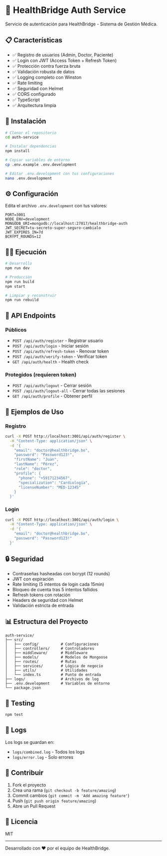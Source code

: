 # 🔐 HealthBridge Auth Service

Servicio de autenticación para HealthBridge - Sistema de Gestión Médica.

## 📋 Características

- ✅ Registro de usuarios (Admin, Doctor, Paciente)
- ✅ Login con JWT (Access Token + Refresh Token)
- ✅ Protección contra fuerza bruta
- ✅ Validación robusta de datos
- ✅ Logging completo con Winston
- ✅ Rate limiting
- ✅ Seguridad con Helmet
- ✅ CORS configurado
- ✅ TypeScript
- ✅ Arquitectura limpia

## 🚀 Instalación

```bash
# Clonar el repositorio
cd auth-service

# Instalar dependencias
npm install

# Copiar variables de entorno
cp .env.example .env.development

# Editar .env.development con tus configuraciones
nano .env.development
```

## ⚙️ Configuración

Edita el archivo `.env.development` con tus valores:

```env
PORT=3001
NODE_ENV=development
MONGODB_URI=mongodb://localhost:27017/healthbridge-auth
JWT_SECRET=tu-secreto-super-seguro-cambialo
JWT_EXPIRES_IN=7d
BCRYPT_ROUNDS=12
```

## 🏃‍♂️ Ejecución

```bash
# Desarrollo
npm run dev

# Producción
npm run build
npm start

# Limpiar y reconstruir
npm run rebuild
```

## 📡 API Endpoints

### Públicos

- `POST /api/auth/register` - Registrar usuario
- `POST /api/auth/login` - Iniciar sesión
- `POST /api/auth/refresh-token` - Renovar token
- `POST /api/auth/verify-token` - Verificar token
- `GET /api/auth/health` - Health check

### Protegidos (requieren token)

- `POST /api/auth/logout` - Cerrar sesión
- `POST /api/auth/logout-all` - Cerrar todas las sesiones
- `GET /api/auth/profile` - Obtener perfil

## 📝 Ejemplos de Uso

### Registro

```bash
curl -X POST http://localhost:3001/api/auth/register \
  -H "Content-Type: application/json" \
  -d '{
    "email": "doctor@healthbridge.bo",
    "password": "Password123!",
    "firstName": "Juan",
    "lastName": "Pérez",
    "role": "doctor",
    "profile": {
      "phone": "+59171234567",
      "specialization": "Cardiología",
      "licenseNumber": "MED-12345"
    }
  }'
```

### Login

```bash
curl -X POST http://localhost:3001/api/auth/login \
  -H "Content-Type: application/json" \
  -d '{
    "email": "doctor@healthbridge.bo",
    "password": "Password123!"
  }'
```

## 🔒 Seguridad

- Contraseñas hasheadas con bcrypt (12 rounds)
- JWT con expiración
- Rate limiting (5 intentos de login cada 15min)
- Bloqueo de cuenta tras 5 intentos fallidos
- Refresh tokens con rotación
- Headers de seguridad con Helmet
- Validación estricta de entrada

## 📊 Estructura del Proyecto

```
auth-service/
├── src/
│   ├── config/          # Configuraciones
│   ├── controllers/     # Controladores
│   ├── middleware/      # Middleware
│   ├── models/          # Modelos de Mongoose
│   ├── routes/          # Rutas
│   ├── services/        # Lógica de negocio
│   ├── utils/           # Utilidades
│   └── index.ts         # Punto de entrada
├── logs/                # Archivos de log
├── .env.development     # Variables de entorno
└── package.json
```

## 🧪 Testing

```bash
npm test
```

## 📝 Logs

Los logs se guardan en:

- `logs/combined.log` - Todos los logs
- `logs/error.log` - Solo errores

## 🤝 Contribuir

1. Fork el proyecto
2. Crea una rama (`git checkout -b feature/amazing`)
3. Commit cambios (`git commit -m 'Add amazing feature'`)
4. Push (`git push origin feature/amazing`)
5. Abre un Pull Request

## 📄 Licencia

MIT

---

Desarrollado con ❤️ por el equipo de HealthBridge.
